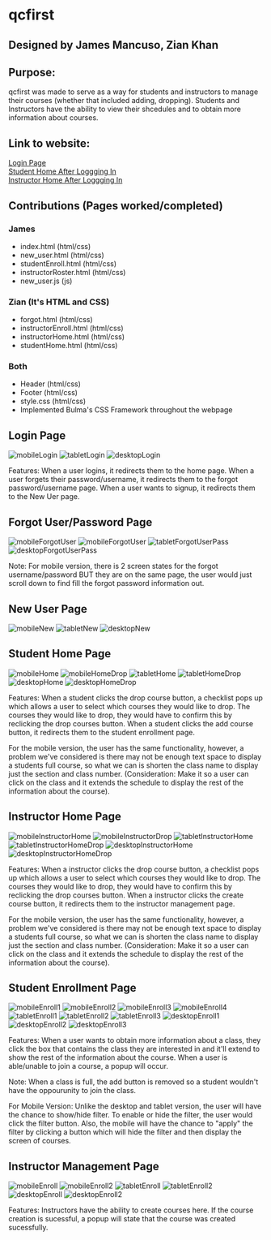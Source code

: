 # qcfirst

## Designed by James Mancuso, Zian Khan

<!--
You and your partner should commit and push your visual designs to your GitHub repository (qcfirst). You should then create a README (instructions below) including your visual designs and any other information you want to include about your site (features, contributors, purpose of the website, etc).
--> 
## Purpose:
<p>qcfirst was made to serve as a way for students and instructors to manage their courses (whether that included adding, dropping). Students and Instructors have the ability to view their shcedules and to obtain more information about courses. </p>


## Link to website:
[Login Page](https://jmancuso1999.github.io/qcfirst/html/index.html) <br>
[Student Home After Loggging In](https://jmancuso1999.github.io/qcfirst/html/studentHome.html) <br>
[Instructor Home After Loggging In](https://jmancuso1999.github.io/qcfirst/html/instructorHome.html) <br>


## Contributions (Pages worked/completed)

### James 
  - index.html  (html/css)  
  - new_user.html  (html/css) 
  - studentEnroll.html  (html/css)
  - instructorRoster.html (html/css)
  - new_user.js  (js)

### Zian (It's HTML and CSS)
  - forgot.html  (html/css)
  - instructorEnroll.html  (html/css)
  - instructorHome.html  (html/css)
  - studentHome.html  (html/css)

### Both
  - Header  (html/css)
  - Footer  (html/css)
  - style.css  (html/css)
  - Implemented Bulma's CSS Framework throughout the webpage

## Login Page
![mobileLogin](./img/mobile/login.png)
![tabletLogin](./img/tablet/login.png)
![desktopLogin](./img/desktop/login.png)

<p>Features: When a user logins, it redirects them to the home page. When a user forgets their password/username, it redirects them to the forgot password/username page. When a user wants to signup, it redirects them to the New Uer page.</p>


## Forgot User/Password Page
![mobileForgotUser](./img/mobile/forgot_username.png)
![mobileForgotUser](./img/mobile/forgot_password.png)
![tabletForgotUserPass](./img/tablet/forgot_user_password.png)
![desktopForgotUserPass](./img/desktop/forgot_user_pass.png)


<p>Note: For mobile version, there is 2 screen states for the forgot username/password BUT they are on the same page, the user would just scroll down to find fill the forgot password information out. </p>

## New User Page
![mobileNew](./img/mobile/create_user.png)
![tabletNew](./img/tablet/new_user.png)
![desktopNew](./img/desktop/new_user.png)


## Student Home Page 

![mobileHome](./img/mobile/student_home.png)
![mobileHomeDrop](./img/mobile/student_home_drop.png)
![tabletHome](./img/tablet/student_home1.png)
![tabletHomeDrop](./img/tablet/student_home2.png)
![desktopHome](./img/desktop/student_home.png)
![desktopHomeDrop](./img/desktop/student_home_drop.png)

<p> Features: When a student clicks the drop course button, a checklist pops up which allows a user to select which courses they would like to drop. The courses they would like to drop, they would have to confirm this by reclicking the drop courses button. When a student clicks the add course button, it redirects them to the student enrollment page. </p>

<p>For the mobile version, the user has the same functionality, however, a problem we've considered is there may not be enough text space to display a students full course, so what we can is shorten the class name to display just the section and class number. (Consideration: Make it so a user can click on the class and it extends the schedule to display the rest of the information about the course).</p>


## Instructor Home Page
![mobileInstructorHome](./img/mobile/instructor_home1.png)
![mobileInstructorDrop](./img/mobile/instructor_home2.png)
![tabletInstructorHome](./img/tablet/instructor_home1.png)
![tabletInstructorHomeDrop](./img/tablet/instructor_home2.png)
![desktopInstructorHome](./img/desktop/instructor_home1.png)
![desktopInstructorHomeDrop](./img/desktop/instructor_home2.png)


<p> Features: When a instructor clicks the drop course button, a checklist pops up which allows a user to select which courses they would like to drop. The courses they would like to drop, they would have to confirm this by reclicking the drop courses button. When a instructor clicks the create course button, it redirects them to the instructor management page. </p>

<p>For the mobile version, the user has the same functionality, however, a problem we've considered is there may not be enough text space to display a students full course, so what we can is shorten the class name to display just the section and class number. (Consideration: Make it so a user can click on the class and it extends the schedule to display the rest of the information about the course).</p>

## Student Enrollment Page
![mobileEnroll1](./img/mobile/student_enroll_filter.png)
![mobileEnroll2](./img/mobile/student_enroll_nonfilter.png)
![mobileEnroll3](./img/mobile/student_enroll_failed.png)
![mobileEnroll4](./img/mobile/student_enroll_sucess.png)
![tabletEnroll1](./img/tablet/student_enroll1.png)
![tabletEnroll2](./img/tablet/student_enroll2.png)
![tabletEnroll3](./img/tablet/student_enroll3.png)
![desktopEnroll1](./img/desktop/student_enroll1.png)
![desktopEnroll2](./img/desktop/student_enroll2.png)
![desktopEnroll3](./img/desktop/student_enroll3.png)

<p>Features: When a user wants to obtain more information about a class, they click the box that contains the class they are interested in and it'll extend to show the rest of the information about the course. When a user is able/unable to join a course, a popup will occur.</p>

<p>Note: When a class is full, the add button is removed so a student wouldn't have the oppourunity to join the class.</p>

<p>For Mobile Version: Unlike the desktop and tablet version, the user will have the chance to show/hide filter. To enable or hide the filter, the user would click the filter button. Also, the mobile will have the chance to "apply" the filter by clicking a button which will hide the filter and then display the screen of courses.</p>


## Instructor Management Page
![mobileEnroll](./img/mobile/instructor_enroll1.png)
![mobileEnroll2](./img/mobile/instructor_enroll2.png)
![tabletEnroll](./img/tablet/instructor_enroll1.png)
![tabletEnroll2](./img/tablet/instructor_enroll2.png)
![desktopEnroll](./img/desktop/instructor_1.png)
![desktopEnroll2](./img/desktop/instructor_2.png)

<p>Features: Instructors have the ability to create courses here. If the course creation is sucessful, a popup will state that the course was created sucessfully. </p>


